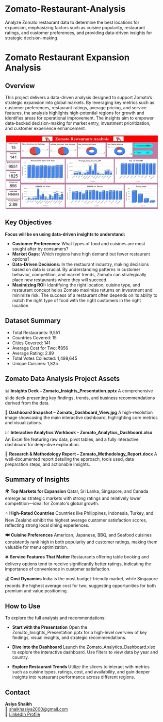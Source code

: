 # Zomato-Restaurant-Analysis
Analyze Zomato restaurant data to determine the best locations for expansion, emphasizing factors such as cuisine popularity, restaurant ratings, and customer preferences, and providing data-driven insights for strategic decision-making.

# Zomato Restaurant Expansion Analysis

## Overview

This project delivers a data-driven analysis designed to support Zomato’s strategic expansion into global markets. By leveraging key metrics such as customer preferences, restaurant ratings, average pricing, and service features, the analysis highlights high-potential regions for growth and identifies areas for operational improvement. The insights aim to empower data-backed decision-making for market entry, investment prioritization, and customer experience enhancement.

![Zomato Dashboard](https://raw.githubusercontent.com/asiyaShaikh2000/Zomato-Restaurant-Analysis/refs/heads/main/Dashboard.jpg)

## Key Objectives

**Focus will be on using data-driven insights to understand:**

- **Customer Preferences:** What types of food and cuisines are most sought after by consumers?
- **Market Gaps:** Which regions have high demand but fewer restaurant options?
- **Data-Driven Decisions:** In the restaurant industry, making decisions based on data is crucial. By understanding patterns in customer behavior, competition, and market trends, Zomato can strategically place new restaurants where they will succeed.
- **Maximizing ROI:** Identifying the right location, cuisine type, and restaurant concept helps Zomato maximize returns on investment and minimize risk. The success of a restaurant often depends on its ability to match the right type of food with the right customers in the right location.

## Dataset Summary

- Total Restaurants: 9,551
- Countries Covered: 15
- Cities Covered: 141
- Average Cost for Two: ₹856
- Average Rating: 2.89
- Total Votes Collected: 1,498,645
- Unique Cuisines: 1,825

## Zomato Data Analysis Project Assets

📊 **Insights Deck – Zomato_Insights_Presentation.pptx**
A comprehensive slide deck presenting key findings, trends, and business recommendations derived from the data.

📸 **Dashboard Snapshot – Zomato_Dashboard_View.jpg**
A high-resolution image showcasing the main interactive dashboard, highlighting core metrics and visualizations.

📈 **Interactive Analytics Workbook – Zomato_Analytics_Dashboard.xlsx**
An Excel file featuring raw data, pivot tables, and a fully interactive dashboard for deep-dive exploration.

📄 **Research & Methodology Report – Zomato_Methodology_Report.docx**
A well-documented report detailing the approach, tools used, data preparation steps, and actionable insights.

## Summary of Insights
🌍 **Top Markets for Expansion**
Qatar, Sri Lanka, Singapore, and Canada emerge as strategic markets with strong ratings and relatively lower competition—ideal for Zomato's global growth.

⭐ **High-Rated Countries**
Countries like Philippines, Indonesia, Turkey, and New Zealand exhibit the highest average customer satisfaction scores, reflecting strong local dining experiences.

🍽️ **Cuisine Preferences**
American, Japanese, BBQ, and Seafood cuisines consistently rank high in both popularity and customer ratings, making them valuable for menu optimization.

🛎️ **Service Features That Matter**
Restaurants offering table booking and delivery options tend to receive significantly better ratings, indicating the importance of convenience in customer satisfaction.

💰 **Cost Dynamics**
India is the most budget-friendly market, while Singapore records the highest average cost for two, suggesting opportunities for both premium and value positioning.



 ## How to Use
 
To explore the full analysis and recommendations:

- **Start with the Presentation**
Open the Zomato_Insights_Presentation.pptx for a high-level overview of key findings, visual insights, and strategic recommendations.

- **Dive into the Dashboard**
Launch the Zomato_Analytics_Dashboard.xlsx to explore the interactive dashboard. Use filters to view data by year and country.

- **Explore Restaurant Trends**
Utilize the slicers to interact with metrics such as cuisine types, ratings, cost, and availability, and gain deeper insights into restaurant performance across different regions.

## Contact

**Asiya Shaikh**  
📧 shaikhasiya2000@gmail.com  
🔗 [LinkedIn Profile](https://www.linkedin.com/in/asiya-shaikh-92243a215)
